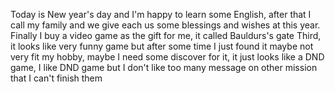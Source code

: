 Today is New year's day and I'm happy to learn some English, after that I call my family and we give each us some blessings and wishes at this year. Finally I buy a video game as the gift for me, it called Bauldurs's gate Third, it looks like very funny game but after some time I just found it maybe not very fit my hobby, maybe I need some discover for it, it just looks like a DND game, I like DND game but I don't like too many message on other mission that I can't finish them
